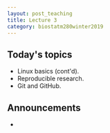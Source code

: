 ```yaml
---
layout: post_teaching
title: Lecture 3
category: biostatm280winter2019
---
```


## Today's topics

* Linux basics (cont'd). 
* Reproducible research. 
* Git and GitHub. 

## Announcements

* 